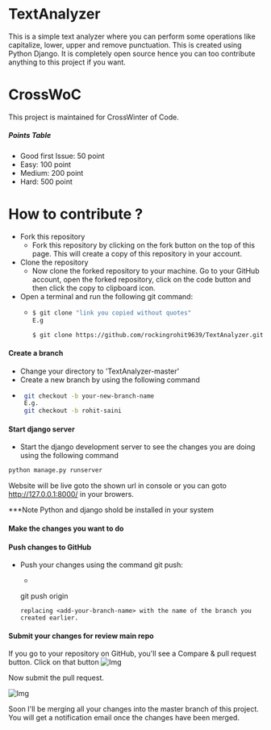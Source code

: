 # TextAnalyzer
This is a simple text analyzer where you can perform some operations like capitalize, lower, upper and remove punctuation. This is created using Python Django. It is completely open source hence you can too contribute anything to this project if you want.

# CrossWoC 
This project is maintained for CrossWinter of Code.

##### Points Table
- Good first Issue: 50 point
- Easy: 100 point
- Medium: 200 point
- Hard: 500 point

# How to contribute ?

* Fork this repository
  - Fork this repository by clicking on the fork button on the top of this page. This will create a copy of this repository in your account.
* Clone the repository
  - Now clone the forked repository to your machine. Go to your GitHub account, open the forked repository, click on the code button and then click the copy to clipboard icon.
* Open a terminal and run the following git command:
  - ```sh
    $ git clone "link you copied without quotes"
    E.g

    $ git clone https://github.com/rockingrohit9639/TextAnalyzer.git

    ```
 #### Create a branch
 * Change your directory to 'TextAnalyzer-master'
 * Create a new branch by using the following command
 - ```sh
    git checkout -b your-new-branch-name
    E.g.
    git checkout -b rohit-saini
    ```
#### Start django server
* Start the django development server to see the changes you are doing using the following command 
```sh
python manage.py runserver
```
Website will be live goto the shown url in console or you can goto http://127.0.0.1:8000/ in your browers.

***Note Python and django shold be installed in your system

#### Make the changes you want to do

#### Push changes to GitHub
* Push your changes using the command git push:
  - ```ssh 
  git push origin <add-your-branch-name>
  ```
  replacing <add-your-branch-name> with the name of the branch you created earlier.
  
#### Submit your changes for review main repo
If you go to your repository on GitHub, you'll see a Compare & pull request button. Click on that button
![Img](https://camo.githubusercontent.com/ca3b1cefece5f3b9b3435020e6a357ca024cda5bd2b1e140a15170fcd1ec5381/68747470733a2f2f6669727374636f6e747269627574696f6e732e6769746875622e696f2f6173736574732f526561646d652f636f6d706172652d616e642d70756c6c2e706e67)

Now submit the pull request.

![Img](https://camo.githubusercontent.com/71401ba5551a64aeac3838825a52ce7a7597cd8b54a0d7200d9454e2cbfbb13f/68747470733a2f2f6669727374636f6e747269627574696f6e732e6769746875622e696f2f6173736574732f526561646d652f7375626d69742d70756c6c2d726571756573742e706e67)

Soon I'll be merging all your changes into the master branch of this project. You will get a notification email once the changes have been merged.
